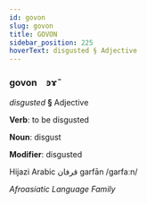 ```yaml
---
id: govon
slug: govon
title: GOVON
sidebar_position: 225
hoverText: disgusted § Adjective
---
```


### govon&emsp;<span kind="abugida">ꜿɤ̃</span>

*disgusted* **§** Adjective

**Verb**: to be disgusted

**Noun**: disgust

**Modifier**: disgusted

Hijazi Arabic قرفان garfān /ɡarfaːn/

*Afroasiatic Language Family*